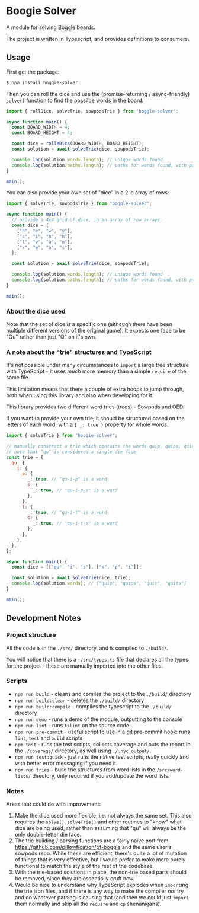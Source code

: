 # Boogie Solver

A module for solving [Boggle](https://en.wikipedia.org/wiki/Boggle) boards.

The project is written in Typescript, and provides definitions to consumers.

## Usage

First get the package:

```bash
$ npm install boggle-solver
```

Then you can roll the dice and use the (promise-returning / async-friendly)
`solve()` function to find the possilbe words in the board:

```js
import { rollDice, solveTrie, sowpodsTrie } from "boggle-solver";

async function main() {
  const BOARD_WIDTH = 4;
  const BOARD_HEIGHT = 4;

  const dice = rolleDice(BOARD_WIDTH, BOARD_HEIGHT);
  const solution = await solveTrie(dice, sowpodsTrie);

  console.log(solution.words.length); // unique words found
  console.log(solution.paths.length); // paths for words found, with positions
}

main();
```

You can also provide your own set of "dice" in a 2-d array of rows:

```js
import { solveTrie, sowpodsTrie } from "boggle-solver";

async function main() {
  // provide a 4x4 grid of dice, in an array of row arrays.
  const dice = [
    ["h", "e", "w", "y"],
    ["c", "i", "h", "h"],
    ["l", "v", "a", "o"],
    ["r", "e", "a", "s"],
  ];

  const solution = await solveTrie(dice, sowpodsTrie);

  console.log(solution.words.length); // unique words found
  console.log(solution.paths.length); // paths for words found, with positions
}

main();
```

### About the dice used

Note that the set of dice is a specific one (although there have been multiple
different versions of the original game). It expects one face to be "Qu" rather
than just "Q" on it's own.

### A note about the "trie" structures and TypeScript

It's not possible under many circumstances to `import` a large tree structure
with TypeScript - it uses _much_ more memory than a simple `require` of the same
file.

This limitation means that there a couple of extra hoops to jump through, both
when using this library and also when developing for it.

This library provides two different word tries (trees) - Sowpods and OED.

If you want to provide your own trie, it should be structured based on the
letters of each word, with a `{ _: true }` property for whole words.

```js
import { solveTrie } from "boogie-solver";

// manually construct a trie which contains the words quip, quips, quit, quits.
// note that "qu" is considered a single die face.
const trie = {
  qu: {
    i: {
      p: {
        _: true, // "qu-i-p" is a word
        s: {
          _: true, // "qu-i-p-s" is a word
        },
      },
      t: {
        _: true, // "qu-i-t" is a word
        s: {
          _: true, // "qu-i-t-s" is a word
        },
      },
    },
  },
};

async function main() {
  const dice = [["qu", "i", "s"], ["x", "p", "t"]];

  const solution = await solveTrie(dice, trie);
  console.log(solution.words); // ["quip", "quips", "quit", "quits"]
}

main();
```

## Development Notes

### Project structure

All the code is in the `./src/` directory, and is compiled to `./build/`.

You will notice that there is a `./src/types.ts` file that declares all the
types for the project - these are manually imported into the other files.

### Scripts

- `npm run build` - cleans and comiles the project to the `./build/` directory
- `npm run build:clean` - deletes the `./build/` directory
- `npm run build:compile` - compiles the typescript to the `./build/` directory
- `npm run demo` - runs a demo of the module, outputting to the console
- `npm run lint` - runs `tslint` on the source code.
- `npm run pre-commit` - useful script to use in a git pre-commit hook: runs
  `lint`, `test` and `build` scripts
- `npm test` - runs the test scripts, collects coverage and puts the report in
  the `./coverage/` directory, as well using `./.nyc_output/`.
- `npm run test:quick` - just runs the native test scripts, really quickly and
  with better error messaging if you need it.
- `npm run tries` - build trie structures from word lists in the
  `/src/word-lists/` directory, only required if you add/update the word lists.

### Notes

Areas that could do with improvement:

1. Make the dice used more flexible, i.e. not always the same set. This also
   requires the `solve()`, `solveTrie()` and other routines to "know" what dice
   are being used, rather than assuming that "qu" will always be the only
   double-letter die face.
2. The trie building / parsing functions are a fairly naïve port from
   https://github.com/pillowfication/pf-boggle and the same user's sowpods repo.
   While these are efficient, there's quite a lot of mutation of things that is
   very effective, but I would prefer to make more purely functional to match
   the style of the rest of the codebase.
3. With the trie-based solutions in place, the non-trie based parts should be
   removed, since they are essentially cruft now.
4. Would be nice to understand why TypeScript explodes when `import`ing the trie
   json files, and if there is any way to make the compiler _not_ try and do
   whatever parsing is causing that (and then we could just `import` them
   normally and skip all the `require` and `cp` shenanigans).
